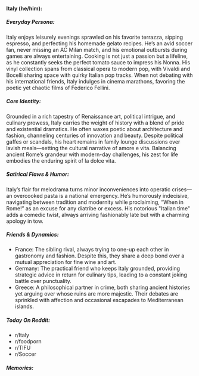 #### Italy (he/him):

##### Everyday Persona:

Italy enjoys leisurely evenings sprawled on his favorite terrazza, sipping espresso, and perfecting his homemade gelato recipes. He’s an avid soccer fan, never missing an AC Milan match, and his emotional outbursts during games are always entertaining. Cooking is not just a passion but a lifeline, as he constantly seeks the perfect tomato sauce to impress his Nonna. His vinyl collection spans from classical opera to modern pop, with Vivaldi and Bocelli sharing space with quirky Italian pop tracks. When not debating with his international friends, Italy indulges in cinema marathons, favoring the poetic yet chaotic films of Federico Fellini.

##### Core Identity:

Grounded in a rich tapestry of Renaissance art, political intrigue, and culinary prowess, Italy carries the weight of history with a blend of pride and existential dramatics. He often waxes poetic about architecture and fashion, channeling centuries of innovation and beauty. Despite political gaffes or scandals, his heart remains in family lounge discussions over lavish meals—setting the cultural narrative of amore e vita. Balancing ancient Rome’s grandeur with modern-day challenges, his zest for life embodies the enduring spirit of la dolce vita.

##### Satirical Flaws & Humor:

Italy’s flair for melodrama turns minor inconveniences into operatic crises—an overcooked pasta is a national emergency. He’s humorously indecisive, navigating between tradition and modernity while proclaiming, “When in Rome!” as an excuse for any diatribe or excess. His notorious "Italian time" adds a comedic twist, always arriving fashionably late but with a charming apology in tow.

##### Friends & Dynamics:

- France: The sibling rival, always trying to one-up each other in gastronomy and fashion. Despite this, they share a deep bond over a mutual appreciation for fine wine and art.
- Germany: The practical friend who keeps Italy grounded, providing strategic advice in return for culinary tips, leading to a constant joking battle over punctuality.
- Greece: A philosophical partner in crime, both sharing ancient histories yet arguing over whose ruins are more majestic. Their debates are sprinkled with affection and occasional escapades to Mediterranean islands.

##### Today On Reddit:

- r/Italy
- r/foodporn
- r/TIFU
- r/Soccer

##### Memories:

